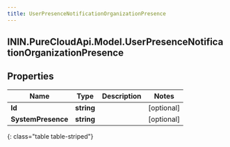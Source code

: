 ```yaml
---
title: UserPresenceNotificationOrganizationPresence
---
```

## ININ.PureCloudApi.Model.UserPresenceNotificationOrganizationPresence

## Properties

|Name | Type | Description | Notes|
|------------ | ------------- | ------------- | -------------|
| **Id** | **string** |  | [optional] |
| **SystemPresence** | **string** |  | [optional] |
{: class="table table-striped"}


